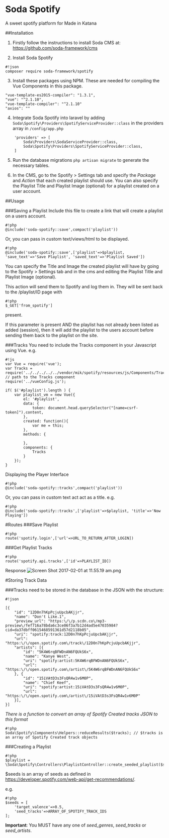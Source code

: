 # Soda Spotify
A sweet spotify platform for Made in Katana

##Installation
1) Firstly follow the instructions to install Soda CMS at:
https://github.com/soda-framework/cms

2) Install Soda Spotify

```
#!json
composer require soda-framework/spotify
```

3) Install these packages using NPM.
These are needed for compiling the Vue Components in this package.
```
"vue-template-es2015-compiler": "1.3.1",
"vue": "^2.1.10",
"vue-template-compiler": "^2.1.10"
"axios": ""
```

4) Integrate Soda Spotify into laravel by adding `Soda\Spotify\Providers\SpotifyServiceProvider::class`
in the providers array in `/config/app.php`
```
    'providers' => [
        Soda\Providers\SodaServiceProvider::class,
        Soda\Spotify\Providers\SpotifyServiceProvider::class,
    ]
```

5) Run the database migrations `php artisan migrate` to generate the necessary tables.

6) In the CMS, go to the Spotify > Settings tab and specify the *Package* and *Action* that each created playlist should use.
You can also specify the Playlist Title and Playlist Image (optional) for a playlist created on a user account.

##Usage

###Saving a Playlist
Include this file to create a link that will create a playlist on a users account.
```
#!php
@include('soda-spotify::save',compact('playlist'))
```
Or, you can pass in custom text/views/html to be displayed.
```
#!php
@include('soda-spotify::save',['playlist'=>$playlist, 'save_text'=>'Save Playlist', 'saved_text'=>'Playlist Saved'])
```
You can specify the Title and Image the created playlist will have by going to the Spotify > Settings tab and in the cms and editing the Playlist Title and Playlist Image (optional).


This action will send them to Spotify and log them in.
They will be sent back to the /playlist/ID page with 
```
#!php
$_GET['from_spotify']
```
 present.


If this parameter is present AND the playlist has not already been listed as added (session), then it will add the playlist to the users account before sending them back to the playlist on the site.

###Tracks
You need to include the Tracks component in your Javascript using Vue.
e.g.

```
#!js
var Vue = require('vue');
var Tracks = require('../../../../../vendor/mik/spotify/resources/js/Components/Tracks.vue'); // path to the Tracks component
require('../vueConfig.js');

if( $('#playlist').length ) {
    var playlist_vm = new Vue({
        el: '#playlist',
        data: {
            token: document.head.querySelector("[name=csrf-token]").content,
        },
        created: function(){
            var me = this;
        },
        methods: {

        },
        components: {
            Tracks
        }
    });
}

```


Displaying the Player Interface
```
#!php
@include('soda-spotify::tracks',compact('playlist'))
```
Or, you can pass in custom text act act as a title. e.g.
```
#!php
@include('soda-spotify::tracks',['playlist'=>$playlist, 'title'=>'Now Playing'])
```


#Routes
###Save Playlist
```
#!php
route('spotify.login',['url'=>URL_TO_RETURN_AFTER_LOGIN])
```
###Get Playlist Tracks
```
#!php
route('spotify.api.tracks',['id'=>PLAYLIST_ID])
```
Response
![Screen Shot 2017-02-01 at 11.55.19 am.png](https://bitbucket.org/repo/BAbLeA/images/3741642079-Screen%20Shot%202017-02-01%20at%2011.55.19%20am.png)

#Storing Track Data

###Tracks need to be stored in the database in the JSON with the structure:

```
#!json

[{
    "id": "12D0n7hKpPcjuUpcbAKjjr",
    "name": "Don't Like.1",
    "preview_url": "https:\/\/p.scdn.co\/mp3-preview\/fef716a78bda6c3ce06f3a7b12d4ad5e47035984?cid=da37dbff0615468591361d57d2118b05",
    "uri": "spotify:track:12D0n7hKpPcjuUpcbAKjjr",
    "url": "https:\/\/open.spotify.com\/track\/12D0n7hKpPcjuUpcbAKjjr",
    "artists": [{
        "id": "5K4W6rqBFWDnAN6FQUkS6x",
        "name": "Kanye West",
        "uri": "spotify:artist:5K4W6rqBFWDnAN6FQUkS6x",
        "url": "https:\/\/open.spotify.com\/artist\/5K4W6rqBFWDnAN6FQUkS6x"
    }, {
        "id": "15iVAtD3s3FsQR4w1v6M0P",
        "name": "Chief Keef",
        "uri": "spotify:artist:15iVAtD3s3FsQR4w1v6M0P",
        "url": "https:\/\/open.spotify.com\/artist\/15iVAtD3s3FsQR4w1v6M0P"
    }],
}]
```
*There is a function to convert an array of Spotify Created tracks JSON to this format*
```
#!php
Soda\Spotify\Components\Helpers::reduceResults($tracks); // $tracks is an array of Spotify Created track objects
```

###Creating a Playlist
```
#!php
$playlist = \Soda\Spotify\Controllers\PlaylistController::create_seeded_playlist($seeds);
```
$seeds is an array of seeds as defined in https://developer.spotify.com/web-api/get-recommendations/.

e.g.
```
#!php
$seeds = [
    'target_valence'=>0.5,
    'seed_tracks'=>ARRAY_OF_SPOTIFY_TRACK_IDS
];
```
**Important**: You MUST have any one of *seed_genres*, *seed_tracks* or *seed_artists*.
